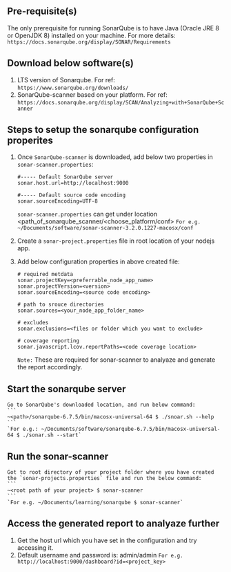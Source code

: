 ## Pre-requisite(s)

The only prerequisite for running SonarQube is to have Java (Oracle JRE 8 or OpenJDK 8) installed on your machine.
For more details: `https://docs.sonarqube.org/display/SONAR/Requirements`


## Download below software(s)
1. LTS version of Sonarqube. 
   For ref: `https://www.sonarqube.org/downloads/`
2. SonarQube-scanner based on your platform. 
   For ref: `https://docs.sonarqube.org/display/SCAN/Analyzing+with+SonarQube+Scanner`

## Steps to setup the sonarqube configuration properites
1. Once `SonarQube-scanner` is downloaded, add below two properties in `sonar-scanner.properties`:
    ```
    #----- Default SonarQube server
    sonar.host.url=http://localhost:9000
    
    #----- Default source code encoding
    sonar.sourceEncoding=UTF-8
    ```
    `sonar-scanner.properties` can get under location <path_of_sonarqube_scanner/<choose_platform/conf>
    `For e.g. ~/Documents/software/sonar-scanner-3.2.0.1227-macosx/conf`

2. Create a `sonar-project.properties` file in root location of your nodejs app.
3. Add below configuration properties in above created file:
    ```
    # required metdata
    sonar.projectKey=<preferrable_node_app_name>
    sonar.projectVersion=<version>
    sonar.sourceEncoding=<source code encoding>

    # path to srouce directories
    sonar.sources=<your_node_app_folder_name>

    # excludes
    sonar.exclusions=<files or folder which you want to exclude>

    # coverage reporting
    sonar.javascript.lcov.reportPaths=<code coverage location>
    ```
    `Note:` These are required for sonar-scanner to analyaze and generate the report accordingly.

## Start the sonarqube server
    Go to SonarQube's downloaded location, and run below command:
    ```
    ~<path>/sonarqube-6.7.5/bin/macosx-universal-64 $ ./snoar.sh --help
    ```
    `For e.g.: ~/Documents/software/sonarqube-6.7.5/bin/macosx-universal-64 $ ./sonar.sh --start`

## Run the sonar-scanner
    Got to root directory of your project folder where you have created the `sonar-projects.properties` file and run the below command:
    ```
    ~<root path of your project> $ sonar-scanner
    ```
    `For e.g. ~/Documents/learning/sonarqube $ sonar-scanner`

## Access the generated report to analyaze further
1. Get the host url which you have set in the configuration and try accessing it.
2. Default username and password is: admin/admin
    `For e.g. http://localhost:9000/dashboard?id=<project_key>`